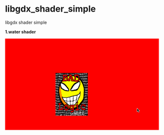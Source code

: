 # libgdx_shader_simple
libgdx shader simple 
 
**1.water shader**

![shader water screenshot](/screenshot/water.gif)